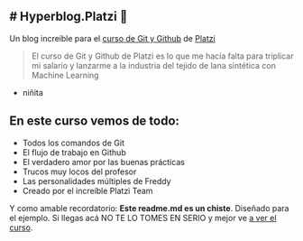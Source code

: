 ## # Hyperblog.Platzi 💚
Un blog increible para el [curso de Git y Github](https://platzi.com/clases/1557-git-github "curso de Git y Github") de [Platzi](https://platzi.com "Platzi")

> El curso de Git y Github de Platzi es lo que me hacía falta para triplicar mi salario y lanzarme a la industria del tejido de lana sintética con Machine Learning
- niñita

## En este curso vemos de todo:
- Todos los comandos de Git
- El flujo de trabajo en Github
- El verdadero amor por las buenas prácticas
- Trucos muy locos del profesor
- Las personalidades múltiples de Freddy
- Creado por el increíble Platzi Team

Y como amable recordatorio: **Este readme.md es un chiste**. Diseñado para el ejemplo. Si llegas acá NO TE LO TOMES EN SERIO y mejor ve [a ver el curso](https://platzi.com/clases/1557-git-github "a ver el curso").
